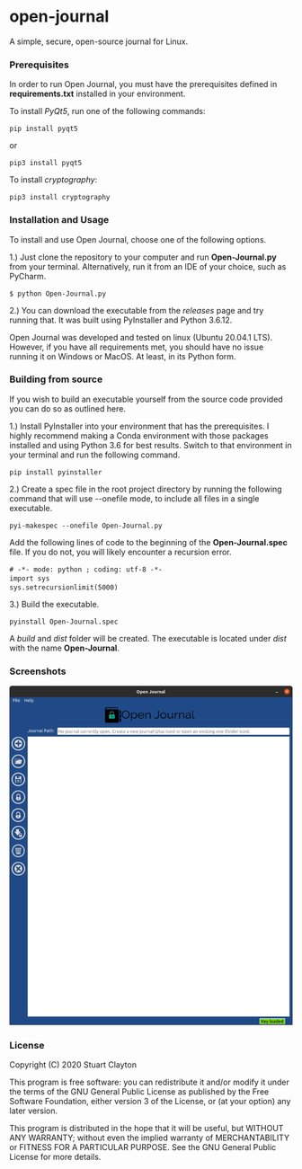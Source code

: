 # open-journal
A simple, secure, open-source journal for Linux. 

### Prerequisites 
In order to run Open Journal, you must have the prerequisites defined in **requirements.txt** installed in your environment.

To install *PyQt5*, run one of the following commands:
~~~
pip install pyqt5
~~~

or

~~~
pip3 install pyqt5
~~~

To install *cryptography*:
~~~
pip3 install cryptography
~~~

### Installation and Usage
To install and use Open Journal, choose one of the following options.

1.) Just clone the repository to your computer and run **Open-Journal.py** from your terminal. Alternatively, run it from an IDE of your choice, such as PyCharm.
~~~
$ python Open-Journal.py
~~~

2.) You can download the executable from the *releases* page and try running that. It was built using PyInstaller and Python 3.6.12.

Open Journal was developed and tested on linux (Ubuntu 20.04.1 LTS). However, if you have all requirements met, you should have no issue running it on Windows or MacOS. At least, in its Python form.

### Building from source
If you wish to build an executable yourself from the source code provided you can do so as outlined here.

1.) Install PyInstaller into your environment that has the prerequisites. I highly recommend making a Conda environment with those packages installed and using Python 3.6 for best results. Switch to that environment in your terminal and run the following command.
~~~
pip install pyinstaller
~~~

2.) Create a spec file in the root project directory by running the following command that will use --onefile mode, to include all files in a single executable.
~~~
pyi-makespec --onefile Open-Journal.py
~~~

Add the following lines of code to the beginning of the **Open-Journal.spec** file. If you do not, you will likely encounter a recursion error.
~~~
# -*- mode: python ; coding: utf-8 -*-
import sys
sys.setrecursionlimit(5000)
~~~

3.) Build the executable.
~~~
pyinstall Open-Journal.spec
~~~
A *build* and *dist* folder will be created. The executable is located under *dist* with the name **Open-Journal**.

### Screenshots
![Main Menu](/screenshots/open-journal.png)

### License

Copyright (C) 2020 Stuart Clayton

This program is free software: you can redistribute it and/or modify it under the terms of the GNU General Public License as published by the Free Software Foundation, either version 3 of the License, or (at your option) any later version.

This program is distributed in the hope that it will be useful, but WITHOUT ANY WARRANTY; without even the implied warranty of MERCHANTABILITY or FITNESS FOR A PARTICULAR PURPOSE. See the GNU General Public License for more details.

